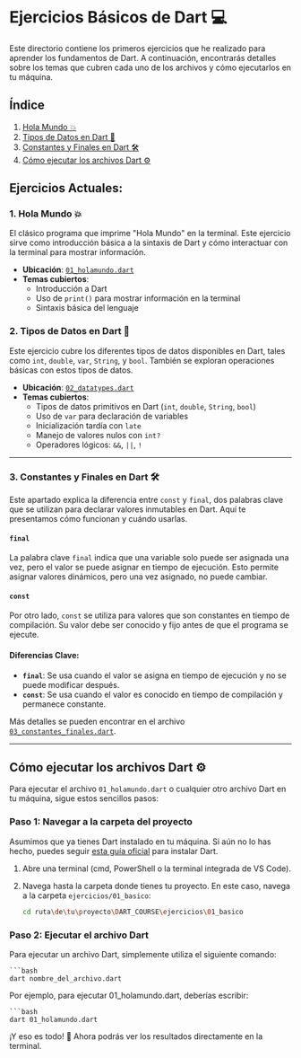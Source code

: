 # Ejercicios Básicos de Dart 💻

Este directorio contiene los primeros ejercicios que he realizado para aprender los fundamentos de Dart. A continuación, encontrarás detalles sobre los temas que cubren cada uno de los archivos y cómo ejecutarlos en tu máquina.

## Índice
1. [Hola Mundo 💥](#1-hola-mundo-)
2. [Tipos de Datos en Dart 🔢](#2-tipos-de-datos-en-dart-)
3. [Constantes y Finales en Dart 🛠](#3-constantes-y-finales-en-dart-)
4. [Cómo ejecutar los archivos Dart ⚙️](#cómo-ejecutar-los-archivos-dart-️)

## Ejercicios Actuales:

### 1. **Hola Mundo** 💥

El clásico programa que imprime "Hola Mundo" en la terminal. Este ejercicio sirve como introducción básica a la sintaxis de Dart y cómo interactuar con la terminal para mostrar información.

- **Ubicación**: [`01_holamundo.dart`](./01_holamundo.dart)
- **Temas cubiertos**:
  - Introducción a Dart
  - Uso de `print()` para mostrar información en la terminal
  - Sintaxis básica del lenguaje

### 2. **Tipos de Datos en Dart** 🔢

Este ejercicio cubre los diferentes tipos de datos disponibles en Dart, tales como `int`, `double`, `var`, `String`, y `bool`. También se exploran operaciones básicas con estos tipos de datos.

- **Ubicación**: [`02_datatypes.dart`](./02_datatypes.dart)
- **Temas cubiertos**:
  - Tipos de datos primitivos en Dart (`int`, `double`, `String`, `bool`)
  - Uso de `var` para declaración de variables
  - Inicialización tardía con `late`
  - Manejo de valores nulos con `int?`
  - Operadores lógicos: `&&`, `||`, `!`

---

### 3. **Constantes y Finales en Dart** 🛠

Este apartado explica la diferencia entre `const` y `final`, dos palabras clave que se utilizan para declarar valores inmutables en Dart. Aquí te presentamos cómo funcionan y cuándo usarlas.

#### `final`
La palabra clave `final` indica que una variable solo puede ser asignada una vez, pero el valor se puede asignar en tiempo de ejecución. Esto permite asignar valores dinámicos, pero una vez asignado, no puede cambiar.

#### `const`
Por otro lado, `const` se utiliza para valores que son constantes en tiempo de compilación. Su valor debe ser conocido y fijo antes de que el programa se ejecute.

#### Diferencias Clave:
- **`final`**: Se usa cuando el valor se asigna en tiempo de ejecución y no se puede modificar después.
- **`const`**: Se usa cuando el valor es conocido en tiempo de compilación y permanece constante.

Más detalles se pueden encontrar en el archivo [`03_constantes_finales.dart`](./03_constantes_finales.dart).

---

## Cómo ejecutar los archivos Dart ⚙️

Para ejecutar el archivo `01_holamundo.dart` o cualquier otro archivo Dart en tu máquina, sigue estos sencillos pasos:

### Paso 1: Navegar a la carpeta del proyecto

Asumimos que ya tienes Dart instalado en tu máquina. Si aún no lo has hecho, puedes seguir [esta guía oficial](https://dart.dev/get-dart) para instalar Dart.

1. Abre una terminal (cmd, PowerShell o la terminal integrada de VS Code).
2. Navega hasta la carpeta donde tienes tu proyecto. En este caso, navega a la carpeta `ejercicios/01_basico`:

   ```bash
   cd ruta\de\tu\proyecto\DART_COURSE\ejercicios\01_basico


### Paso 2: Ejecutar el archivo Dart

Para ejecutar un archivo Dart, simplemente utiliza el siguiente comando:


    ```bash
    dart nombre_del_archivo.dart

Por ejemplo, para ejecutar 01_holamundo.dart, deberías escribir:

    ```bash
    dart 01_holamundo.dart

¡Y eso es todo! 🎉 Ahora podrás ver los resultados directamente en la terminal.